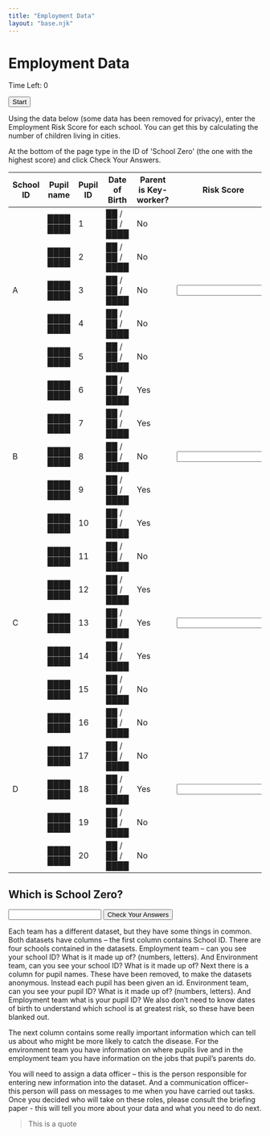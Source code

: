 ```yaml
---
title: "Employment Data"
layout: "base.njk"
---
```




# Employment Data

 <p id="display">Time Left: 0</p><p>
        <button id="start">Start</button>


Using the data below (some data has been removed for privacy), enter the Employment Risk Score for each school. You can get this by calculating the number of children living in cities.

At the bottom of the page type in the ID of 'School Zero' (the one with the highest score) and click Check Your Answers.




<div class="table-overflow">
<form  method="get" action="/employment3">
 <table>
          <thead>
            <tr>
              <th>
                School ID
              </th>
              <th>
                Pupil name
              </th>
              <th>
                Pupil ID
              </th>
              <th>
                Date of Birth
              </th>
              <th>
               Parent is Key<span class="hide-md">-</span>worker?
              </th>
              <th>
              Risk Score
              </th>
            </tr>
          </thead>
          <tbody>
            <tr >
              <td rowspan="5">
                A
              </td>
              <td>
              ████ ████
              </td>
              <td>
                1
              </td>
              <td >
                ██ / ██ / ████
              </td>
              <td>
               No
              </td>
              <td rowspan="5">
                 <input name="name" type="" value="" pattern="0" required oninvalid="setCustomValidity('Sorry that&rsquo;s not right')"  oninput="setCustomValidity('')"  >
              </td>
            </tr>
            <tr>
           <td>
              ████ ████
              </td>
              <td>
                2
              </td>
               <td >
                ██ / ██ / ████
              </td>
              <td>
                 No
              </td>
            </tr>
            <tr>
             <td>
              ████ ████
              </td>
              <td>
                3
              </td>
                 <td >
                ██ / ██ / ████
              </td>
              <td>
                No
              </td>
            </tr>
            <tr>
                          <td>
              ████ ████
              </td>
              <td>
                4
              </td>
             <td >
                ██ / ██ / ████
              </td>
              <td>
                No
              </td>
            </tr>
            <tr class="bb">
              <td>████ ████
                            </td>
              <td>
                5
              </td>           <td >
                ██ / ██ / ████
              </td>
              <td>
                No
              </td>
            </tr>
            <tr >
              <td rowspan="5">
                B
              </td>
              <td>████ ████
              </td>
              <td>
                6
              </td>
              <td >██ / ██ / ████ </td>
              <td>
                Yes
              </td>
              <td rowspan="5">
                   <input name="name" type="" value="" pattern="4" required oninvalid="setCustomValidity('Sorry that&rsquo;s not right')"  oninput="setCustomValidity('')"  >
              </td>
            </tr>
            <tr>
                <td>
              ████ ████
              </td>
              <td>
                7
              </td>
                         <td >
                ██ / ██ / ████
              </td>
              <td>
                Yes
              </td>
            </tr>
            <tr>
                <td>
              ████ ████
              </td>
              <td>
                8
              </td>
                         <td >
                ██ / ██ / ████
              </td>
              <td>
                No
              </td>
            </tr>
            <tr>
                <td>
              ████ ████
              </td>
              <td>
                9
              </td>
                         <td >
                ██ / ██ / ████
              </td>
              <td>
                Yes
              </td>
            </tr>
            <tr class="bb">
                <td>
              ████ ████
              </td>
              <td>
                10
              </td>
                         <td >
                ██ / ██ / ████
              </td>
              <td>
                Yes
              </td>
            </tr>
            <tr >
              <td rowspan="5">
                C
              </td>
              <td>
              ████ ████
              </td>
              <td>
                11
              </td>
              <td >
                ██ / ██ / ████
              </td>
              <td>
                No
              </td>
              <td rowspan="5">
                 <input name="C" type="" value="" pattern="3" required oninvalid="setCustomValidity('Sorry that&rsquo;s not right')"  oninput="setCustomValidity('')"  >
              </td>
            </tr>
            <tr>
                <td>
              ████ ████
              </td>
              <td>
                12
              </td>
                         <td >
                ██ / ██ / ████
              </td>
              <td>
                Yes
              </td>
            </tr>
            <tr>
                <td>
              ████ ████
              </td>
              <td>
                13
              </td>
                          <td >
                ██ / ██ / ████
              </td>
              <td>
                Yes
              </td>
            </tr>
            <tr>
                <td>
              ████ ████
              </td>
              <td>
                14
              </td>
                         <td >
                ██ / ██ / ████
              </td>
              <td>
                Yes
              </td>
            </tr>
            <tr class="bb">
                <td>
              ████ ████
              </td>
              <td>
                15
              </td>
                         <td >
                ██ / ██ / ████
              </td>
              <td>
                No
              </td>
            </tr>
            <tr>
              <td rowspan="5">
                D
              </td>
              <td >
              ████ ████
              </td>
              <td>
                16
              </td>
              <td >
                ██ / ██ / ████
              </td>
              <td>
                No
              </td>
              <td rowspan="5">
     <input name="D" type="" value="" pattern="1" required oninvalid="setCustomValidity('Sorry that&rsquo;s not right')"  oninput="setCustomValidity('')"  >
            </tr>
            <tr>
                <td>
              ████ ████
              </td>
              <td>
                17
              </td>
                         <td >
                ██ / ██ / ████
              </td>
              <td>
                No
              </td>
            </tr>
            <tr>
                <td>
              ████ ████
              </td>
              <td>
                18
              </td>
                         <td >
                ██ / ██ / ████
              </td>
              <td>
                Yes
              </td>
            </tr>
            <tr>
                <td>
              ████ ████
              </td>
              <td>
                19
              </td>
                         <td >
                ██ / ██ / ████
              </td>
              <td>
                No
              </td>
            </tr>
            <tr class="bb">
                <td>
              ████ ████
              </td>
              <td>
                20
              </td>
                         <td >
                ██ / ██ / ████
              </td>
              <td>
                No
              </td>
            </tr>
          </tbody>
        </table>
      </div>

## Which is School Zero?

<input name="zero" type="" value="" pattern="B" required oninvalid="setCustomValidity('Sorry that&rsquo;s not right')"  oninput="setCustomValidity('')"  >
<button  type="submit"  class="btn" name="Test">Check Your Answers</button></form>




Each team has a different dataset, but they have some things in common. Both datasets have columns – the first column contains School ID. There are four schools contained in the datasets. Employment team – can you see your school ID? What is it made up of? (numbers, letters). And Environment team, can you see your school ID? What is it made up of? Next there is a column for pupil names. These have been removed, to make the datasets anonymous. Instead each pupil has been given an id. Environment team, can you see your pupil ID? What is it made up of? (numbers, letters). And Employment team what is your pupil ID? We also don’t need to know dates of birth to understand which school is at greatest risk, so these have been blanked out.



The next column contains some really important information which can tell us about who might be more likely to catch the disease. For the environment team you have information on where pupils live and in the employment team you have information on the jobs that pupil’s parents do.



You will need to assign a data officer – this is the person responsible for entering new information into the dataset. And a communication officer– this person will pass on messages to me when you have carried out tasks. Once you decided who will take on these roles, please consult the briefing paper - this will tell you more about your data and what you need to do next.



<blockquote>
  This is a quote
</blockquote>

<script type="text/javascript">
  var start = document.getElementById("start");
var dis = document.getElementById("display");
var finishTime;
var timerLength = 1000;
var timeoutID;
dis.innerHTML = "Time Left: " + timerLength;

if(localStorage.getItem('myTime')){
  Update();
}
start.onclick = function () {
    localStorage.setItem('myTime', ((new Date()).getTime() + timerLength * 1000));
    if (timeoutID != undefined) window.clearTimeout(timeoutID);
    Update();
}

function Update() {
    finishTime = localStorage.getItem('myTime');
    var timeLeft = (finishTime - new Date());
    dis.innerHTML = "Time Left: " + Math.max(timeLeft/1000,0);
    timeoutID = window.setTimeout(Update, 100);
}
</script>